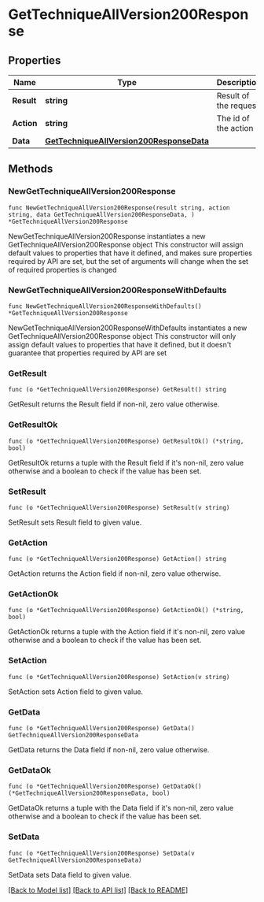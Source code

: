# GetTechniqueAllVersion200Response

## Properties

Name | Type | Description | Notes
------------ | ------------- | ------------- | -------------
**Result** | **string** | Result of the request | 
**Action** | **string** | The id of the action | 
**Data** | [**GetTechniqueAllVersion200ResponseData**](GetTechniqueAllVersion200ResponseData.md) |  | 

## Methods

### NewGetTechniqueAllVersion200Response

`func NewGetTechniqueAllVersion200Response(result string, action string, data GetTechniqueAllVersion200ResponseData, ) *GetTechniqueAllVersion200Response`

NewGetTechniqueAllVersion200Response instantiates a new GetTechniqueAllVersion200Response object
This constructor will assign default values to properties that have it defined,
and makes sure properties required by API are set, but the set of arguments
will change when the set of required properties is changed

### NewGetTechniqueAllVersion200ResponseWithDefaults

`func NewGetTechniqueAllVersion200ResponseWithDefaults() *GetTechniqueAllVersion200Response`

NewGetTechniqueAllVersion200ResponseWithDefaults instantiates a new GetTechniqueAllVersion200Response object
This constructor will only assign default values to properties that have it defined,
but it doesn't guarantee that properties required by API are set

### GetResult

`func (o *GetTechniqueAllVersion200Response) GetResult() string`

GetResult returns the Result field if non-nil, zero value otherwise.

### GetResultOk

`func (o *GetTechniqueAllVersion200Response) GetResultOk() (*string, bool)`

GetResultOk returns a tuple with the Result field if it's non-nil, zero value otherwise
and a boolean to check if the value has been set.

### SetResult

`func (o *GetTechniqueAllVersion200Response) SetResult(v string)`

SetResult sets Result field to given value.


### GetAction

`func (o *GetTechniqueAllVersion200Response) GetAction() string`

GetAction returns the Action field if non-nil, zero value otherwise.

### GetActionOk

`func (o *GetTechniqueAllVersion200Response) GetActionOk() (*string, bool)`

GetActionOk returns a tuple with the Action field if it's non-nil, zero value otherwise
and a boolean to check if the value has been set.

### SetAction

`func (o *GetTechniqueAllVersion200Response) SetAction(v string)`

SetAction sets Action field to given value.


### GetData

`func (o *GetTechniqueAllVersion200Response) GetData() GetTechniqueAllVersion200ResponseData`

GetData returns the Data field if non-nil, zero value otherwise.

### GetDataOk

`func (o *GetTechniqueAllVersion200Response) GetDataOk() (*GetTechniqueAllVersion200ResponseData, bool)`

GetDataOk returns a tuple with the Data field if it's non-nil, zero value otherwise
and a boolean to check if the value has been set.

### SetData

`func (o *GetTechniqueAllVersion200Response) SetData(v GetTechniqueAllVersion200ResponseData)`

SetData sets Data field to given value.



[[Back to Model list]](../README.md#documentation-for-models) [[Back to API list]](../README.md#documentation-for-api-endpoints) [[Back to README]](../README.md)



